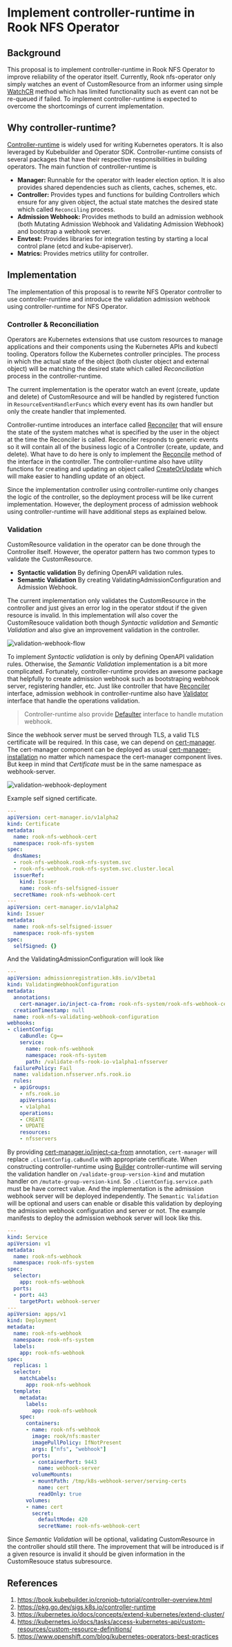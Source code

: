 # Implement controller-runtime in Rook NFS Operator

## Background

This proposal is to implement controller-runtime in Rook NFS Operator to improve reliability of the operator itself. Currently, Rook nfs-operator only simply watches an event of CustomResource from an informer using simple [WatchCR][rook-watchcr] method which has limited functionality such as event can not be re-queued if failed. To implement controller-runtime is expected to overcome the shortcomings of current implementation.

## Why controller-runtime?

[Controller-runtime][controller-runtime] is widely used for writing Kubernetes operators. It is also leveraged by Kubebuilder and Operator SDK. Controller-runtime consists of several packages that have their respective responsibilities in building operators. The main function of controller-runtime is

- **Manager:** Runnable for the operator with leader election option. It is also provides shared dependencies such as clients, caches, schemes, etc.
- **Controller:** Provides types and functions for building Controllers which ensure for any given object, the actual state matches the desired state which called `Reconciling` process.
- **Admission Webhook:** Provides methods to build an admission webhook (both Mutating Admission Webhook and Validating Admission Webhook) and bootstrap a webhook server.
- **Envtest:** Provides libraries for integration testing by starting a local control plane (etcd and kube-apiserver).
- **Matrics:** Provides metrics utility for controller.

## Implementation

The implementation of this proposal is to rewrite NFS Operator controller to use controller-runtime and introduce the validation admission webhook using controller-runtime for NFS Operator.

### Controller & Reconciliation

Operators are Kubernetes extensions that use custom resources to manage applications and their components using the Kubernetes APIs and kubectl tooling. Operators follow the Kubernetes controller principles. The process in which the actual state of the object (both cluster object and external object) will be matching the desired state which called *Reconciliation* process in the controller-runtime. 

The current implementation is the operator watch an event (create, update and delete) of CustomResource and will be handled by registered function in `ResourceEventHandlerFuncs` which every event has its own handler but only the create handler that implemented.

Controller-runtime introduces an interface called [Reconciler][Controller-runtime-reconciler] that will ensure the state of the system matches what is specified by the user in the object at the time the Reconciler is called. Reconciler responds to generic events so it will contain all of the business logic of a Controller (create, update, and delete). What have to do here is only to implement the [Reconcile][Controller-runtime-reconcile] method of the interface in the controller. The controller-runtime also have utility functions for creating and updating an object called [CreateOrUpdate][controller-runtime-createorupdate] which will make easier to handling update of an object.

Since the implementation controller using controller-runtime only changes the logic of the controller, so the deployment process will be like current implementation. However, the deployment process of admission webhook using controller-runtime will have additional steps as explained below.

### Validation

CustomResource validation in the operator can be done through the Controller itself. However, the operator pattern has two common types to validate the CustomResource.

- **Syntactic validation** By defining OpenAPI validation rules.
- **Semantic Validation** By creating ValidatingAdmissionConfiguration and Admission Webhook.

The current implementation only validates the CustomResource in the controller and just gives an error log in the operator stdout if the given resource is invalid. In this implementation will also cover the CustomResouce validation both though *Syntactic validation* and *Semantic Validation* and also give an improvement validation in the controller.

![validation-webhook-flow](../../Documentation/media/nfs-webhook-validation-flow.png "Validation Webhook Flow")

To implement *Syntactic validation* is only by defining OpenAPI validation rules. Otherwise, the *Semantic Validation* implementation is a bit more complicated. Fortunately, controller-runtime provides an awesome package that helpfully to create admission webhook such as bootstraping webhook server, registering handler, etc. Just like controller that have [Reconciler][controller-runtime-reconciler] interface, admission webhook in controller-runtime also have [Validator][controller-runtime-validator] interface that handle the operations validation.

> Controller-runtime also provide [Defaulter][controller-runtime-defaulter] interface to handle mutation webhook.

Since the webhook server must be served through TLS, a valid TLS certificate will be required. In this case, we can depend on [cert-manager][cert-manager]. The cert-manager component can be deployed as usual [cert-manager-installation](cert-manager-installation) no matter which namespace the cert-manager component lives. But keep in mind that *Certificate* must be in the same namespace as webhook-server.

![validation-webhook-deployment](../../Documentation/media/nfs-webhook-deployment.png "Validation Webhook Deployment")

Example self signed certificate.

```yaml
---
apiVersion: cert-manager.io/v1alpha2
kind: Certificate
metadata:
  name: rook-nfs-webhook-cert
  namespace: rook-nfs-system
spec:
  dnsNames:
  - rook-nfs-webhook.rook-nfs-system.svc
  - rook-nfs-webhook.rook-nfs-system.svc.cluster.local
  issuerRef:
    kind: Issuer
    name: rook-nfs-selfsigned-issuer
  secretName: rook-nfs-webhook-cert
---
apiVersion: cert-manager.io/v1alpha2
kind: Issuer
metadata:
  name: rook-nfs-selfsigned-issuer
  namespace: rook-nfs-system
spec:
  selfSigned: {}
```

And the ValidatingAdmissionConfiguration will look like

```yaml
---
apiVersion: admissionregistration.k8s.io/v1beta1
kind: ValidatingWebhookConfiguration
metadata:
  annotations:
    cert-manager.io/inject-ca-from: rook-nfs-system/rook-nfs-webhook-cert
  creationTimestamp: null
  name: rook-nfs-validating-webhook-configuration
webhooks:
- clientConfig:
    caBundle: Cg==
    service:
      name: rook-nfs-webhook
      namespace: rook-nfs-system
      path: /validate-nfs-rook-io-v1alpha1-nfsserver
  failurePolicy: Fail
  name: validation.nfsserver.nfs.rook.io
  rules:
  - apiGroups:
    - nfs.rook.io
    apiVersions:
    - v1alpha1
    operations:
    - CREATE
    - UPDATE
    resources:
    - nfsservers
```

By providing [cert-manager.io/inject-ca-from][cert-manager-cainjector] annotation, `cert-manager` will replace `.clientConfig.caBundle` with appropriate certificate. When constructing controller-runtime using [Builder][controller-runtime-webhook-builder] controller-runtime will serving the validation handler on `/validate-group-version-kind` and mutation handler on `/mutate-group-version-kind`. So `.clientConfig.service.path` must be have correct value. And the implementation is the admission webhook server will be deployed independently. The `Semantic Validation` will be optional and users can enable or disable this validation by deploying the admission webhook configuration and server or not. The example manifests to deploy the admission webhook server will look like this.

```yaml
---
kind: Service
apiVersion: v1
metadata:
  name: rook-nfs-webhook
  namespace: rook-nfs-system
spec:
  selector:
    app: rook-nfs-webhook
  ports:
  - port: 443
    targetPort: webhook-server
---
apiVersion: apps/v1
kind: Deployment
metadata:
  name: rook-nfs-webhook
  namespace: rook-nfs-system
  labels:
    app: rook-nfs-webhook
spec:
  replicas: 1
  selector:
    matchLabels:
      app: rook-nfs-webhook
  template:
    metadata:
      labels:
        app: rook-nfs-webhook
    spec:
      containers:
      - name: rook-nfs-webhook
        image: rook/nfs:master
        imagePullPolicy: IfNotPresent
        args: ["nfs", "webhook"]
        ports:
        - containerPort: 9443
          name: webhook-server
        volumeMounts:
        - mountPath: /tmp/k8s-webhook-server/serving-certs
          name: cert
          readOnly: true
      volumes:
      - name: cert
        secret:
          defaultMode: 420
          secretName: rook-nfs-webhook-cert
```

Since *Semantic Validation* will be optional, validating CustomResource in the controller should still there. The improvement that will be introduced is if a given resource is invalid it should be given information in the CustomResouce status subresource.

## References

1. https://book.kubebuilder.io/cronjob-tutorial/controller-overview.html
1. https://pkg.go.dev/sigs.k8s.io/controller-runtime
1. https://kubernetes.io/docs/concepts/extend-kubernetes/extend-cluster/
1. https://kubernetes.io/docs/tasks/access-kubernetes-api/custom-resources/custom-resource-definitions/
1. https://www.openshift.com/blog/kubernetes-operators-best-practices

[rook-watchcr]: https://github.com/rook/rook/blob/release-1.3/pkg/operator/k8sutil/customresource.go#L48
[cert-manager]: https://cert-manager.io/
[cert-manager-installation]: https://cert-manager.io/docs/installation/
[cert-manager-cainjector]: https://cert-manager.io/docs/concepts/ca-injector/
[controller-runtime]: https://github.com/kubernetes-sigs/controller-runtime
[controller-runtime-createorupdate]: https://godoc.org/sigs.k8s.io/controller-runtime/pkg/controller/controllerutil#CreateOrUpdate
[controller-runtime-reconcile]: https://godoc.org/sigs.k8s.io/controller-runtime/pkg/reconcile#Func.Reconcile
[controller-runtime-reconciler]: https://godoc.org/sigs.k8s.io/controller-runtime/pkg/reconcile#Reconciler
[controller-runtime-defaulter]: https://godoc.org/sigs.k8s.io/controller-runtime/pkg/webhook/admission#Defaulter
[controller-runtime-validator]: https://godoc.org/sigs.k8s.io/controller-runtime/pkg/webhook/admission#Validator
[controller-runtime-webhook-builder]: https://godoc.org/sigs.k8s.io/controller-runtime/pkg/builder#WebhookBuilder